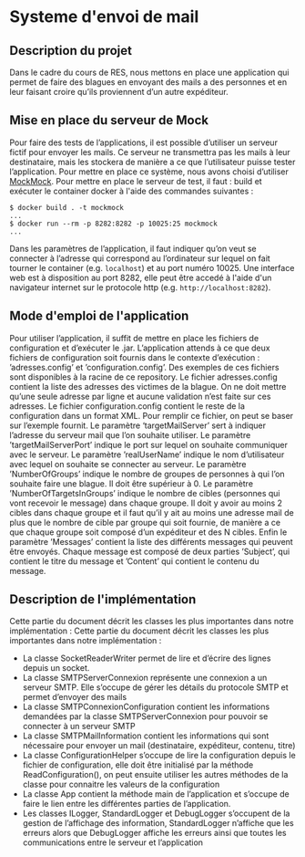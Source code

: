# Systeme d'envoi de mail

## Description du projet

Dans le cadre du cours de RES, nous mettons en place une application qui permet de faire des blagues en envoyant des mails a des personnes et en leur faisant croire qu’ils proviennent d’un autre expéditeur.

## Mise en place du serveur de Mock

Pour faire des tests de l’applications, il est possible d’utiliser un serveur fictif pour envoyer les mails.
Ce serveur ne transmettra pas les mails à leur destinataire, mais les stockera de manière a ce que l’utilisateur puisse tester l’application.
Pour mettre en place ce système, nous avons choisi d’utiliser [MockMock](https://github.com/tweakers/MockMock).
Pour mettre en place le serveur de test, il faut : build et exécuter le container docker à l'aide des commandes suivantes :

```console
$ docker build . -t mockmock
...
$ docker run --rm -p 8282:8282 -p 10025:25 mockmock
...
```

Dans les paramètres de l’application, il faut indiquer qu’on veut se connecter à l’adresse qui correspond au l’ordinateur sur lequel on fait tourner le container (e.g. `localhost`) et au port numéro 10025.
Une interface web est à disposition au port 8282, elle peut être accedé à l'aide d'un navigateur internet sur le protocole http (e.g. `http://localhost:8282`).

## Mode d'emploi de l'application

Pour utiliser l’application, il suffit de mettre en place les fichiers de configuration et d’exécuter le .jar.
L’application attends à ce que deux fichiers de configuration soit fournis dans le contexte d’exécution : ’adresses.config’ et ’configuration.config’.
Des exemples de ces fichiers sont disponibles à la racine de ce repository.
Le fichier adresses.config contient la liste des adresses des victimes de la blague.
On ne doit mettre qu’une seule adresse par ligne et aucune validation n’est faite sur ces adresses.
Le fichier configuration.config contient le reste de la configuration dans un format XML.
Pour remplir ce fichier, on peut se baser sur l’exemple fournit.
Le paramètre ‘targetMailServer’ sert à indiquer l’adresse du serveur mail que l’on souhaite utiliser.
Le paramètre ’targetMailServerPort’ indique le port sur lequel on souhaite communiquer avec le serveur.
Le paramètre ’realUserName’ indique le nom d’utilisateur avec lequel on souhaite se connecter au serveur.
Le paramètre ’NumberOfGroups’ indique le nombre de groupes de personnes à qui l’on souhaite faire une blague.
Il doit être supérieur à 0.
Le paramètre ’NumberOfTargetsInGroups’ indique le nombre de cibles (personnes qui vont recevoir le message) dans chaque groupe.
Il doit y avoir au moins 2 cibles dans chaque groupe et il faut qu’il y ait au moins une adresse mail de plus que le nombre de cible par groupe qui soit fournie, de manière a ce que chaque groupe soit composé d’un expéditeur et des N cibles.
Enfin le paramètre ’Messages’ contient la liste des différents messages qui peuvent être envoyés.
Chaque message est composé de deux parties ’Subject’, qui contient le titre du message et ’Content’ qui contient le contenu du message.

## Description de l'implémentation

Cette partie du document décrit les classes les plus importantes dans notre implémentation :
Cette partie du document décrit les classes les plus importantes dans notre implémentation :
- La classe SocketReaderWriter permet de lire et d’écrire des lignes depuis un socket.
- La classe SMTPServerConnexion représente une connexion a un serveur SMTP. Elle s’occupe de gérer les détails du protocole SMTP et permet d’envoyer des mails
- La classe SMTPConnexionConfiguration contient les informations demandées par la classe SMTPServerConnexion pour pouvoir se connecter à un serveur SMTP
- La classe SMTPMailInformation contient les informations qui sont nécessaire pour envoyer un mail (destinataire, expéditeur, contenu, titre)
- La classe ConfigurationHelper s’occupe de lire la configuration depuis le fichier de configuration, elle doit être initialisé par la méthode ReadConfiguration(), on peut ensuite utiliser les autres méthodes de la classe pour connaitre les valeurs de la configuration
- La classe App contient la méthode main de l’application et s’occupe de faire le lien entre les différentes parties de l’application.
- Les classes ILogger, StandardLogger et DebugLogger s’occupent de la gestion de l’affichage des information, StandardLogger n’affiche que les erreurs alors que DebugLogger affiche les erreurs ainsi que toutes les communications entre le serveur et l’application

